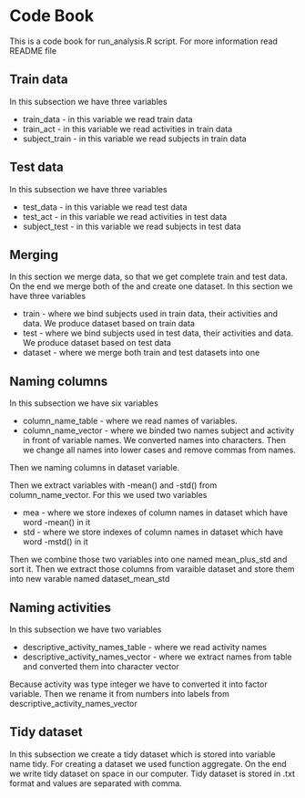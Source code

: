 # Code Book
This is a code book for run_analysis.R script. For more 
information read README file

## Train data
In this subsection we have three variables
* train_data - in this variable we read train data 
* train_act - in this variable we read activities in 
train data
* subject_train - in this variable we read subjects in
train data

## Test data
In this subsection we have three variables
* test_data - in this variable we read test data 
* test_act - in this variable we read activities in 
test data
* subject_test - in this variable we read subjects in
test data

## Merging
In this section we merge data, so that we get complete
train and test data. On the end we merge both of the and
create one dataset. In this section we have three 
variables
* train - where we bind subjects used in train data, 
their activities and data. We produce dataset based on
train data
* test - where we bind subjects used in test data, 
their activities and data. We produce dataset based on
test data
* dataset - where we merge both train and test datasets
into one

## Naming columns
In this subsection we have six variables
* column_name_table - where we read names of variables.
* column_name_vector - where we binded two names subject
and activity in front of variable names. We converted 
names into characters. Then we change all names into
lower cases and remove commas from names.

Then we naming columns in dataset variable.

Then we extract variables with -mean() and -std() from
column_name_vector. For this we used two variables
* mea - where we store indexes of column names in dataset 
which have word -mean() in it
* std - where we store indexes of column names in dataset 
which have word -mstd() in it

Then we combine those two variables into one named
mean_plus_std and sort it.
Then we extract those columns from varaible dataset and
store them into new varable named dataset_mean_std

## Naming activities
In this subsection we have two variables
* descriptive_activity_names_table - where we read 
activity names 
* descriptive_activity_names_vector - where we extract
names from table and converted them into character vector

Because activity was type integer we have to converted it
into factor variable. Then we rename it from numbers into
labels from descriptive_activity_names_vector

## Tidy dataset
In this subsection we create a tidy dataset which is stored
into variable name tidy. For creating a dataset we used 
function aggregate. On the end we write tidy dataset
on space in our computer. Tidy dataset is stored in .txt
format and values are separated with comma. 